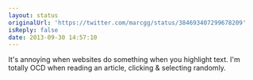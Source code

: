 ```yaml
---
layout: status
originalUrl: 'https://twitter.com/marcgg/status/384693407299678209'
isReply: false
date: 2013-09-30 14:57:10
---
```


It's annoying when websites do something when you highlight text. I'm totally OCD when reading an article, clicking &amp; selecting randomly.

